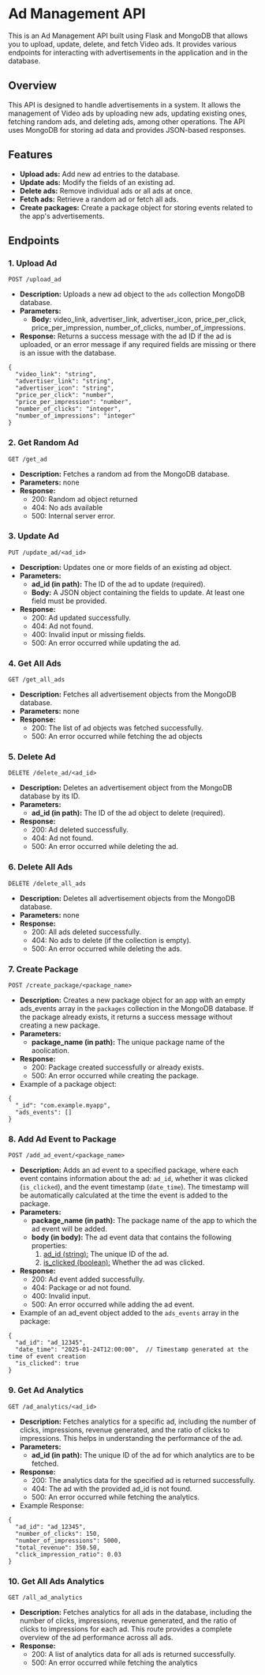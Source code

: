 # Ad Management API
This is an Ad Management API built using Flask and MongoDB that allows you to upload, update, delete, and fetch  Video ads. 
It provides various endpoints for interacting with advertisements in the application and in the database.

## Overview
This API is designed to handle advertisements in a system. 
It allows the management of Video ads by uploading new ads, updating existing ones, fetching random ads, and deleting ads, among other operations. 
The API uses MongoDB for storing ad data and provides JSON-based responses.

## Features
- **Upload ads:** Add new ad entries to the database.
- **Update ads:** Modify the fields of an existing ad.
- **Delete ads:** Remove individual ads or all ads at once.
- **Fetch ads:** Retrieve a random ad or fetch all ads.
- **Create packages:** Create a package object for storing events related to the app's advertisements.

## Endpoints
### 1. Upload Ad
`POST /upload_ad`
- **Description:** Uploads a new ad object to the `ads` collection MongoDB database.
- **Parameters:** 
  - **Body:** video_link, advertiser_link, advertiser_icon, price_per_click, price_per_impression, number_of_clicks, number_of_impressions.
- **Response:** Returns a success message with the ad ID if the ad is uploaded, or an error message if any required fields are missing or there is an issue with the database.
```
{
  "video_link": "string",
  "advertiser_link": "string",
  "advertiser_icon": "string",
  "price_per_click": "number",
  "price_per_impression": "number",
  "number_of_clicks": "integer",
  "number_of_impressions": "integer"
}
```
### 2. Get Random Ad
`GET /get_ad`
- **Description:** Fetches a random ad from the MongoDB database.
- **Parameters:** none
- **Response:**
  - 200: Random ad object returned  
  - 404: No ads available
  - 500: Internal server error.

### 3. Update Ad
`PUT /update_ad/<ad_id>`
- **Description:** Updates one or more fields of an existing ad object.
- **Parameters:**
  - **ad_id (in path):** The ID of the ad to update (required).
  - **Body:** A JSON object containing the fields to update. At least one field must be provided.
- **Response:**
  - 200: Ad updated successfully.
  - 404: Ad not found.
  - 400: Invalid input or missing fields.
  - 500: An error occurred while updating the ad.

### 4. Get All Ads
`GET /get_all_ads`
- **Description:** Fetches all advertisement objects from the MongoDB database.
- **Parameters:** none
- **Response:**
  - 200: The list of ad objects was fetched successfully.
  - 500: An error occurred while fetching the ad objects

### 5. Delete Ad
`DELETE /delete_ad/<ad_id>`
- **Description:** Deletes an advertisement object from the MongoDB database by its ID.
- **Parameters:**
  - **ad_id (in path):** The ID of the ad object to delete (required).
- **Response:**
  - 200: Ad deleted successfully.
  - 404: Ad not found.
  - 500: An error occurred while deleting the ad.

### 6. Delete All Ads
`DELETE /delete_all_ads`
- **Description:** Deletes all advertisement objects from the MongoDB database.
- **Parameters:** none
- **Response:**
  - 200: All ads deleted successfully.
  - 404: No ads to delete (if the collection is empty).
  - 500: An error occurred while deleting the ads.

### 7. Create Package
`POST /create_package/<package_name>`
- **Description:** Creates a new package object for an app with an empty ads_events array in the `packages` collection in the MongoDB database.
  If the package already exists, it returns a success message without creating a new package.
- **Parameters:**
  - **package_name (in path):** The unique package name of the aoolication.
- **Response:**
  - 200: Package created successfully or already exists.
  - 500: An error occurred while creating the package.
- Example of a package object:
```
{
  "_id": "com.example.myapp",
  "ads_events": []
}

```

### 8. Add Ad Event to Package
`POST /add_ad_event/<package_name>`
- **Description:** Adds an ad event to a specified package, where each event contains information about the ad: `ad_id`, whether it was clicked (`is_clicked`), and the event timestamp (`date_time`).
   The timestamp will be automatically calculated at the time the event is added to the package.
- **Parameters:**
  - **package_name (in path):** The package name of the app to which the ad event will be added.
  - **body (in body):** The ad event data that contains the following properties:
    1. <ins>ad_id (string):</ins> The unique ID of the ad.
    2. <ins>is_clicked (boolean):</ins> Whether the ad was clicked.
- **Response:**
  - 200: Ad event added successfully.
  - 404: Package or ad not found.
  - 400: Invalid input.
  - 500: An error occurred while adding the ad event.
- Example of an ad_event object added to the `ads_events` array in the package:
```
{
  "ad_id": "ad_12345",
  "date_time": "2025-01-24T12:00:00",  // Timestamp generated at the time of event creation
  "is_clicked": true
}

```

### 9. Get Ad Analytics
`GET /ad_analytics/<ad_id>`
- **Description:** Fetches analytics for a specific ad, including the number of clicks, impressions, revenue generated, and the ratio of clicks to impressions. This helps in understanding the performance of the ad.
- **Parameters:**
  - **ad_id (in path):** The unique ID of the ad for which analytics are to be fetched.
- **Response:**
  - 200: The analytics data for the specified ad is returned successfully.
  - 404: The ad with the provided ad_id is not found.
  - 500: An error occurred while fetching the analytics.
- Example Response:
```
{
  "ad_id": "ad_12345",
  "number_of_clicks": 150,
  "number_of_impressions": 5000,
  "total_revenue": 350.50,
  "click_impression_ratio": 0.03
}
```

### 10. Get All Ads Analytics
`GET /all_ad_analytics`
- **Description:** Fetches analytics for all ads in the database, including the number of clicks, impressions, revenue generated, and the ratio of clicks to impressions for each ad.
  This route provides a complete overview of the ad performance across all ads.
- **Response:**
  - 200: A list of analytics data for all ads is returned successfully.
  - 500: An error occurred while fetching the analytics



